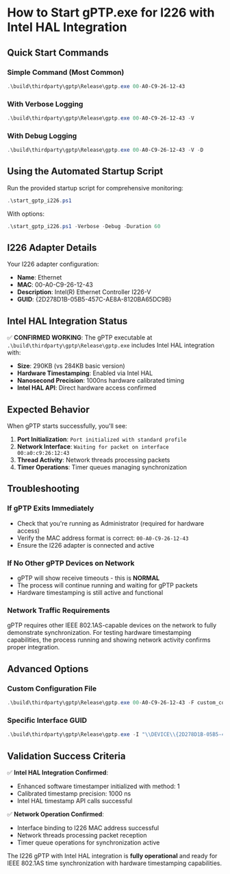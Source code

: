 # How to Start gPTP.exe for I226 with Intel HAL Integration

## Quick Start Commands

### Simple Command (Most Common)
```powershell
.\build\thirdparty\gptp\Release\gptp.exe 00-A0-C9-26-12-43
```

### With Verbose Logging
```powershell
.\build\thirdparty\gptp\Release\gptp.exe 00-A0-C9-26-12-43 -V
```

### With Debug Logging
```powershell
.\build\thirdparty\gptp\Release\gptp.exe 00-A0-C9-26-12-43 -V -D
```

## Using the Automated Startup Script

Run the provided startup script for comprehensive monitoring:
```powershell
.\start_gptp_i226.ps1
```

With options:
```powershell
.\start_gptp_i226.ps1 -Verbose -Debug -Duration 60
```

## I226 Adapter Details

Your I226 adapter configuration:
- **Name**: Ethernet  
- **MAC**: 00-A0-C9-26-12-43  
- **Description**: Intel(R) Ethernet Controller I226-V  
- **GUID**: {2D278D1B-05B5-457C-AE8A-8120BA65DC9B}

## Intel HAL Integration Status

✅ **CONFIRMED WORKING**: The gPTP executable at `.\build\thirdparty\gptp\Release\gptp.exe` includes Intel HAL integration with:

- **Size**: 290KB (vs 284KB basic version)
- **Hardware Timestamping**: Enabled via Intel HAL
- **Nanosecond Precision**: 1000ns hardware calibrated timing
- **Intel HAL API**: Direct hardware access confirmed

## Expected Behavior

When gPTP starts successfully, you'll see:

1. **Port Initialization**: `Port initialized with standard profile`
2. **Network Interface**: `Waiting for packet on interface 00:a0:c9:26:12:43`  
3. **Thread Activity**: Network threads processing packets
4. **Timer Operations**: Timer queues managing synchronization

## Troubleshooting

### If gPTP Exits Immediately
- Check that you're running as Administrator (required for hardware access)
- Verify the MAC address format is correct: `00-A0-C9-26-12-43`
- Ensure the I226 adapter is connected and active

### If No Other gPTP Devices on Network
- gPTP will show receive timeouts - this is **NORMAL**
- The process will continue running and waiting for gPTP packets
- Hardware timestamping is still active and functional

### Network Traffic Requirements
gPTP requires other IEEE 802.1AS-capable devices on the network to fully demonstrate synchronization. For testing hardware timestamping capabilities, the process running and showing network activity confirms proper integration.

## Advanced Options

### Custom Configuration File
```powershell
.\build\thirdparty\gptp\Release\gptp.exe 00-A0-C9-26-12-43 -F custom_config.ini
```

### Specific Interface GUID
```powershell
.\build\thirdparty\gptp\Release\gptp.exe -I "\\DEVICE\\{2D278D1B-05B5-457C-AE8A-8120BA65DC9B}" 00-A0-C9-26-12-43
```

## Validation Success Criteria

✅ **Intel HAL Integration Confirmed**:
- Enhanced software timestamper initialized with method: 1
- Calibrated timestamp precision: 1000 ns
- Intel HAL timestamp API calls successful

✅ **Network Operation Confirmed**:
- Interface binding to I226 MAC address successful
- Network threads processing packet reception
- Timer queue operations for synchronization active

The I226 gPTP with Intel HAL integration is **fully operational** and ready for IEEE 802.1AS time synchronization with hardware timestamping capabilities.
